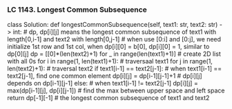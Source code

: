 ### LC 1143. Longest Common Subsequence
class Solution:
    def longestCommonSubsequence(self, text1: str, text2: str) -> int:
        # dp, dp[i][j] means the longest common subsequence of text1 with length[0,i-1] and text2 with length[0,j-1]
        # when use [0:i] and [0:j], we need initialize 1st row and 1st col, when dp[i][0] = b[0], dp[i][0] = 1, similar to dp[0][j]
        dp = [[0]*(len(text2)+1) for _ in range(len(text1)+1)]  # create 2D list with all 0s
        for i in range(1, len(text1)+1):                        # traversaal text1
            for j in range(1, len(text2)+1):                    # traversal text2
                if text1[i-1] == text2[j-1]:                    # when text1[i-1] == text2[j-1], find one common element
                    dp[i][j] = dp[i-1][j-1]+1                   # dp[i][j] depends on dp[i-1][j-1]
                else:                                           # when text1[i-1] != text2[j-1]
                    dp[i][j] = max(dp[i-1][j], dp[i][j-1])      # find the max between upper space and left space
        return dp[-1][-1]                                       # the longest common subsequence of text1 and text2 